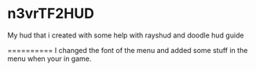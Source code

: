 n3vrTF2HUD
==========

My hud that i created with some help with rayshud and doodle hud guide

==========
I changed the font of the menu and added some stuff in the menu when your in game.

